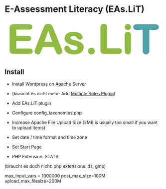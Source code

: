 # E-Assessment Literacy (EAs.LiT)

![EAs.LiT Logo](Logo_EAs.LiT.png)


## Install
* Install Wordpress on Apache Server
* (braucht es nicht mehr: Add [Multiple Roles Plugin](https://de.wordpress.org/plugins/multiple-roles/)) 
* Add EAs.LiT plugin
* Configure config_taxonomies.php
* Increase Apache File Upload Size (2MB is usually too small if you want to upload items)
* Set date / time format and time zone 
* Set Start Page

* PHP Extension: STATS

(braucht es doch nicht: php extensions: ds, gmp)


max_input_vars = 1000000
post_max_size=100M
upload_max_filesize=200M
